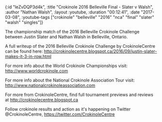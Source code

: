 {:id "leZvDQP3d4k",
 :title "Crokinole 2016 Belleville Final - Slater v Walsh",
 :author "Nathan Walsh",
 :layout :youtube,
 :duration "00:12:41",
 :date "2017-03-08",
 :youtube-tags
 ["crokinole"
  "belleville"
  "2016"
  "nca"
  "final"
  "slater"
  "walsh"
  "singles"]}


The championship match of the 2016 Belleville Crokinole Challenge between Justin Slater and Nathan Walsh in Belleville, Ontario.

A full writeup of the 2016 Belleville Crokinole Challenge by CrokinoleCentre can be found here: http://crokinolecentre.blogspot.ca/2016/09/justin-slater-makes-it-3-in-row.html

For more info about the World Crokinole Championships visit: http://www.worldcrokinole.com

For more info about the National Crokinole Association Tour visit: http://www.nationalcrokinoleassociation.com

For more from CrokinoleCentre, find full tournament previews and reviews at http://crokinolecentre.blogspot.ca

Follow crokinole results and action as it's happening on Twitter @CrokinoleCentre, https://twitter.com/CrokinoleCentre
